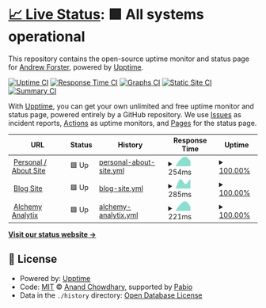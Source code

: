 # [📈 Live Status](https://demo.upptime.js.org): <!--live status--> **🟩 All systems operational**

This repository contains the open-source uptime monitor and status page for [Andrew Forster](https://demo.upptime.js.org), powered by [Upptime](https://github.com/upptime/upptime).

[![Uptime CI](https://github.com/andrew-forster/uptime/workflows/Uptime%20CI/badge.svg)](https://github.com/andrew-forster/uptime/actions?query=workflow%3A%22Uptime+CI%22)
[![Response Time CI](https://github.com/andrew-forster/uptime/workflows/Response%20Time%20CI/badge.svg)](https://github.com/andrew-forster/uptime/actions?query=workflow%3A%22Response+Time+CI%22)
[![Graphs CI](https://github.com/andrew-forster/uptime/workflows/Graphs%20CI/badge.svg)](https://github.com/andrew-forster/uptime/actions?query=workflow%3A%22Graphs+CI%22)
[![Static Site CI](https://github.com/andrew-forster/uptime/workflows/Static%20Site%20CI/badge.svg)](https://github.com/andrew-forster/uptime/actions?query=workflow%3A%22Static+Site+CI%22)
[![Summary CI](https://github.com/andrew-forster/uptime/workflows/Summary%20CI/badge.svg)](https://github.com/andrew-forster/uptime/actions?query=workflow%3A%22Summary+CI%22)

With [Upptime](https://upptime.js.org), you can get your own unlimited and free uptime monitor and status page, powered entirely by a GitHub repository. We use [Issues](https://github.com/andrew-forster/uptime/issues) as incident reports, [Actions](https://github.com/andrew-forster/uptime/actions) as uptime monitors, and [Pages](https://demo.upptime.js.org) for the status page.

<!--start: status pages-->
<!-- This summary is generated by Upptime (https://github.com/upptime/upptime) -->
<!-- Do not edit this manually, your changes will be overwritten -->
<!-- prettier-ignore -->
| URL | Status | History | Response Time | Uptime |
| --- | ------ | ------- | ------------- | ------ |
| <img alt="" src="https://icons.duckduckgo.com/ip3/andrewjf.com.ico" height="13"> [Personal / About Site](https://andrewjf.com) | 🟩 Up | [personal-about-site.yml](https://github.com/Andrew-Forster/uptime/commits/HEAD/history/personal-about-site.yml) | <details><summary><img alt="Response time graph" src="./graphs/personal-about-site/response-time-week.png" height="20"> 254ms</summary><br><a href="https://status.andrewjf.com/history/personal-about-site"><img alt="Response time 254" src="https://img.shields.io/endpoint?url=https%3A%2F%2Fraw.githubusercontent.com%2FAndrew-Forster%2Fuptime%2FHEAD%2Fapi%2Fpersonal-about-site%2Fresponse-time.json"></a><br><a href="https://status.andrewjf.com/history/personal-about-site"><img alt="24-hour response time 254" src="https://img.shields.io/endpoint?url=https%3A%2F%2Fraw.githubusercontent.com%2FAndrew-Forster%2Fuptime%2FHEAD%2Fapi%2Fpersonal-about-site%2Fresponse-time-day.json"></a><br><a href="https://status.andrewjf.com/history/personal-about-site"><img alt="7-day response time 254" src="https://img.shields.io/endpoint?url=https%3A%2F%2Fraw.githubusercontent.com%2FAndrew-Forster%2Fuptime%2FHEAD%2Fapi%2Fpersonal-about-site%2Fresponse-time-week.json"></a><br><a href="https://status.andrewjf.com/history/personal-about-site"><img alt="30-day response time 254" src="https://img.shields.io/endpoint?url=https%3A%2F%2Fraw.githubusercontent.com%2FAndrew-Forster%2Fuptime%2FHEAD%2Fapi%2Fpersonal-about-site%2Fresponse-time-month.json"></a><br><a href="https://status.andrewjf.com/history/personal-about-site"><img alt="1-year response time 254" src="https://img.shields.io/endpoint?url=https%3A%2F%2Fraw.githubusercontent.com%2FAndrew-Forster%2Fuptime%2FHEAD%2Fapi%2Fpersonal-about-site%2Fresponse-time-year.json"></a></details> | <details><summary><a href="https://status.andrewjf.com/history/personal-about-site">100.00%</a></summary><a href="https://status.andrewjf.com/history/personal-about-site"><img alt="All-time uptime 100.00%" src="https://img.shields.io/endpoint?url=https%3A%2F%2Fraw.githubusercontent.com%2FAndrew-Forster%2Fuptime%2FHEAD%2Fapi%2Fpersonal-about-site%2Fuptime.json"></a><br><a href="https://status.andrewjf.com/history/personal-about-site"><img alt="24-hour uptime 100.00%" src="https://img.shields.io/endpoint?url=https%3A%2F%2Fraw.githubusercontent.com%2FAndrew-Forster%2Fuptime%2FHEAD%2Fapi%2Fpersonal-about-site%2Fuptime-day.json"></a><br><a href="https://status.andrewjf.com/history/personal-about-site"><img alt="7-day uptime 100.00%" src="https://img.shields.io/endpoint?url=https%3A%2F%2Fraw.githubusercontent.com%2FAndrew-Forster%2Fuptime%2FHEAD%2Fapi%2Fpersonal-about-site%2Fuptime-week.json"></a><br><a href="https://status.andrewjf.com/history/personal-about-site"><img alt="30-day uptime 100.00%" src="https://img.shields.io/endpoint?url=https%3A%2F%2Fraw.githubusercontent.com%2FAndrew-Forster%2Fuptime%2FHEAD%2Fapi%2Fpersonal-about-site%2Fuptime-month.json"></a><br><a href="https://status.andrewjf.com/history/personal-about-site"><img alt="1-year uptime 100.00%" src="https://img.shields.io/endpoint?url=https%3A%2F%2Fraw.githubusercontent.com%2FAndrew-Forster%2Fuptime%2FHEAD%2Fapi%2Fpersonal-about-site%2Fuptime-year.json"></a></details>
| <img alt="" src="https://icons.duckduckgo.com/ip3/blog.andrewjf.com.ico" height="13"> [Blog Site](https://blog.andrewjf.com) | 🟩 Up | [blog-site.yml](https://github.com/Andrew-Forster/uptime/commits/HEAD/history/blog-site.yml) | <details><summary><img alt="Response time graph" src="./graphs/blog-site/response-time-week.png" height="20"> 285ms</summary><br><a href="https://status.andrewjf.com/history/blog-site"><img alt="Response time 285" src="https://img.shields.io/endpoint?url=https%3A%2F%2Fraw.githubusercontent.com%2FAndrew-Forster%2Fuptime%2FHEAD%2Fapi%2Fblog-site%2Fresponse-time.json"></a><br><a href="https://status.andrewjf.com/history/blog-site"><img alt="24-hour response time 285" src="https://img.shields.io/endpoint?url=https%3A%2F%2Fraw.githubusercontent.com%2FAndrew-Forster%2Fuptime%2FHEAD%2Fapi%2Fblog-site%2Fresponse-time-day.json"></a><br><a href="https://status.andrewjf.com/history/blog-site"><img alt="7-day response time 285" src="https://img.shields.io/endpoint?url=https%3A%2F%2Fraw.githubusercontent.com%2FAndrew-Forster%2Fuptime%2FHEAD%2Fapi%2Fblog-site%2Fresponse-time-week.json"></a><br><a href="https://status.andrewjf.com/history/blog-site"><img alt="30-day response time 285" src="https://img.shields.io/endpoint?url=https%3A%2F%2Fraw.githubusercontent.com%2FAndrew-Forster%2Fuptime%2FHEAD%2Fapi%2Fblog-site%2Fresponse-time-month.json"></a><br><a href="https://status.andrewjf.com/history/blog-site"><img alt="1-year response time 285" src="https://img.shields.io/endpoint?url=https%3A%2F%2Fraw.githubusercontent.com%2FAndrew-Forster%2Fuptime%2FHEAD%2Fapi%2Fblog-site%2Fresponse-time-year.json"></a></details> | <details><summary><a href="https://status.andrewjf.com/history/blog-site">100.00%</a></summary><a href="https://status.andrewjf.com/history/blog-site"><img alt="All-time uptime 100.00%" src="https://img.shields.io/endpoint?url=https%3A%2F%2Fraw.githubusercontent.com%2FAndrew-Forster%2Fuptime%2FHEAD%2Fapi%2Fblog-site%2Fuptime.json"></a><br><a href="https://status.andrewjf.com/history/blog-site"><img alt="24-hour uptime 100.00%" src="https://img.shields.io/endpoint?url=https%3A%2F%2Fraw.githubusercontent.com%2FAndrew-Forster%2Fuptime%2FHEAD%2Fapi%2Fblog-site%2Fuptime-day.json"></a><br><a href="https://status.andrewjf.com/history/blog-site"><img alt="7-day uptime 100.00%" src="https://img.shields.io/endpoint?url=https%3A%2F%2Fraw.githubusercontent.com%2FAndrew-Forster%2Fuptime%2FHEAD%2Fapi%2Fblog-site%2Fuptime-week.json"></a><br><a href="https://status.andrewjf.com/history/blog-site"><img alt="30-day uptime 100.00%" src="https://img.shields.io/endpoint?url=https%3A%2F%2Fraw.githubusercontent.com%2FAndrew-Forster%2Fuptime%2FHEAD%2Fapi%2Fblog-site%2Fuptime-month.json"></a><br><a href="https://status.andrewjf.com/history/blog-site"><img alt="1-year uptime 100.00%" src="https://img.shields.io/endpoint?url=https%3A%2F%2Fraw.githubusercontent.com%2FAndrew-Forster%2Fuptime%2FHEAD%2Fapi%2Fblog-site%2Fuptime-year.json"></a></details>
| <img alt="" src="https://icons.duckduckgo.com/ip3/alchemyanalytix.com.ico" height="13"> [Alchemy Analytix](https://alchemyanalytix.com/) | 🟩 Up | [alchemy-analytix.yml](https://github.com/Andrew-Forster/uptime/commits/HEAD/history/alchemy-analytix.yml) | <details><summary><img alt="Response time graph" src="./graphs/alchemy-analytix/response-time-week.png" height="20"> 221ms</summary><br><a href="https://status.andrewjf.com/history/alchemy-analytix"><img alt="Response time 221" src="https://img.shields.io/endpoint?url=https%3A%2F%2Fraw.githubusercontent.com%2FAndrew-Forster%2Fuptime%2FHEAD%2Fapi%2Falchemy-analytix%2Fresponse-time.json"></a><br><a href="https://status.andrewjf.com/history/alchemy-analytix"><img alt="24-hour response time 221" src="https://img.shields.io/endpoint?url=https%3A%2F%2Fraw.githubusercontent.com%2FAndrew-Forster%2Fuptime%2FHEAD%2Fapi%2Falchemy-analytix%2Fresponse-time-day.json"></a><br><a href="https://status.andrewjf.com/history/alchemy-analytix"><img alt="7-day response time 221" src="https://img.shields.io/endpoint?url=https%3A%2F%2Fraw.githubusercontent.com%2FAndrew-Forster%2Fuptime%2FHEAD%2Fapi%2Falchemy-analytix%2Fresponse-time-week.json"></a><br><a href="https://status.andrewjf.com/history/alchemy-analytix"><img alt="30-day response time 221" src="https://img.shields.io/endpoint?url=https%3A%2F%2Fraw.githubusercontent.com%2FAndrew-Forster%2Fuptime%2FHEAD%2Fapi%2Falchemy-analytix%2Fresponse-time-month.json"></a><br><a href="https://status.andrewjf.com/history/alchemy-analytix"><img alt="1-year response time 221" src="https://img.shields.io/endpoint?url=https%3A%2F%2Fraw.githubusercontent.com%2FAndrew-Forster%2Fuptime%2FHEAD%2Fapi%2Falchemy-analytix%2Fresponse-time-year.json"></a></details> | <details><summary><a href="https://status.andrewjf.com/history/alchemy-analytix">100.00%</a></summary><a href="https://status.andrewjf.com/history/alchemy-analytix"><img alt="All-time uptime 100.00%" src="https://img.shields.io/endpoint?url=https%3A%2F%2Fraw.githubusercontent.com%2FAndrew-Forster%2Fuptime%2FHEAD%2Fapi%2Falchemy-analytix%2Fuptime.json"></a><br><a href="https://status.andrewjf.com/history/alchemy-analytix"><img alt="24-hour uptime 100.00%" src="https://img.shields.io/endpoint?url=https%3A%2F%2Fraw.githubusercontent.com%2FAndrew-Forster%2Fuptime%2FHEAD%2Fapi%2Falchemy-analytix%2Fuptime-day.json"></a><br><a href="https://status.andrewjf.com/history/alchemy-analytix"><img alt="7-day uptime 100.00%" src="https://img.shields.io/endpoint?url=https%3A%2F%2Fraw.githubusercontent.com%2FAndrew-Forster%2Fuptime%2FHEAD%2Fapi%2Falchemy-analytix%2Fuptime-week.json"></a><br><a href="https://status.andrewjf.com/history/alchemy-analytix"><img alt="30-day uptime 100.00%" src="https://img.shields.io/endpoint?url=https%3A%2F%2Fraw.githubusercontent.com%2FAndrew-Forster%2Fuptime%2FHEAD%2Fapi%2Falchemy-analytix%2Fuptime-month.json"></a><br><a href="https://status.andrewjf.com/history/alchemy-analytix"><img alt="1-year uptime 100.00%" src="https://img.shields.io/endpoint?url=https%3A%2F%2Fraw.githubusercontent.com%2FAndrew-Forster%2Fuptime%2FHEAD%2Fapi%2Falchemy-analytix%2Fuptime-year.json"></a></details>

<!--end: status pages-->

[**Visit our status website →**](https://demo.upptime.js.org)

## 📄 License

- Powered by: [Upptime](https://github.com/upptime/upptime)
- Code: [MIT](./LICENSE) © [Anand Chowdhary](https://anandchowdhary.com), supported by [Pabio](https://pabio.com)
- Data in the `./history` directory: [Open Database License](https://opendatacommons.org/licenses/odbl/1-0/)
